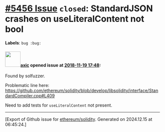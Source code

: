 # [\#5456 Issue](https://github.com/ethereum/solidity/issues/5456) `closed`: StandardJSON crashes on useLiteralContent not bool
**Labels**: `bug :bug:`


#### <img src="https://avatars.githubusercontent.com/u/20340?v=4" width="50">[axic](https://github.com/axic) opened issue at [2018-11-19 17:48](https://github.com/ethereum/solidity/issues/5456):

Found by solfuzzer.

Problematic line here: https://github.com/ethereum/solidity/blob/develop/libsolidity/interface/StandardCompiler.cpp#L409

Need to add tests for `useLiteralContent` not present.




-------------------------------------------------------------------------------



[Export of Github issue for [ethereum/solidity](https://github.com/ethereum/solidity). Generated on 2024.12.15 at 06:45:24.]
